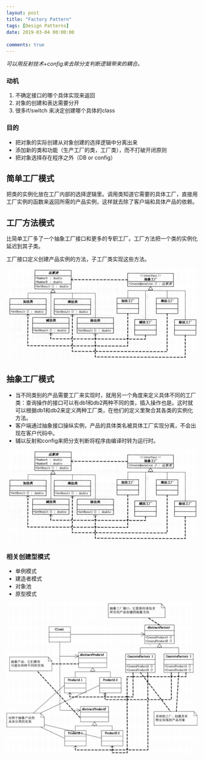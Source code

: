 ```yaml
---
layout: post
title: "Factory Pattern"
tags: [Design Patterns]
date: 2019-03-04 00:00:00

comments: true
---  
```


*可以用反射技术+config来去除分支判断逻辑带来的耦合。*  

### 动机

1. 不确定接口的哪个具体实现来返回  
2. 对象的创建和表达需要分开  
3. 很多if/switch 来决定创建哪个具体的class  

### 目的  

* 把对象的实际创建从对象创建的选择逻辑中分离出来  
* 添加新的类和功能（生产工厂的类，工厂类），而不打破开闭原则  
* 把对象选择存在程序之外（DB or config）

## 简单工厂模式  

把类的实例化放在工厂内部的选择逻辑里。调用类知道它需要的具体工厂，直接用工厂实例的函数来返回所需的产品实例，这样就去除了客户端和具体产品的依赖。

<!--more-->  

## 工厂方法模式  

比简单工厂多了一个抽象工厂接口和更多的专职工厂。工厂方法把一个类的实例化延迟到其子类。

工厂接口定义创建产品实例的方法，子工厂类实现这些方法。  

![factory1](/assets/gallery/factory1.png)

## 抽象工厂模式  

* 当不同类别的产品需要工厂来实现时，就用另一个角度来定义具体不同的工厂类：查询操作的接口可以有db1和db2两种不同的类，插入操作也是。这时就可以根据db1和db2来定义两种工厂类，在他们的定义里聚合其各类的实例化方法。 
* 客户端通过抽象接口操纵实例，产品的具体类名被具体工厂实现分离，不会出现在客户代码中。  
* 辅以反射和config来把分支判断将程序由编译时转为运行时。

![factory2](/assets/gallery/factory1.png)

### 相关创建型模式  

* 单例模式  
* 建造者模式  
* 对象池  
* 原型模式



![factory2](/assets/gallery/factory2.png)